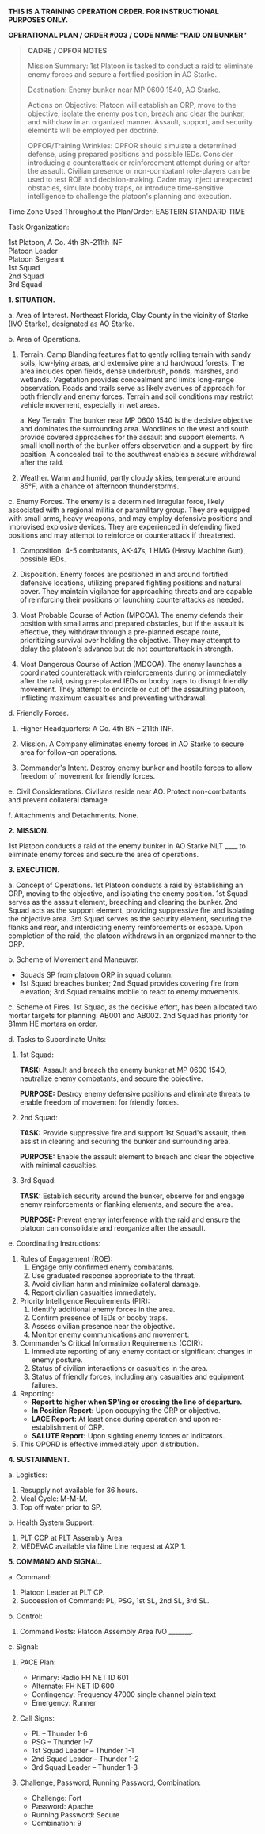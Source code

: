 **THIS IS A TRAINING OPERATION ORDER. FOR INSTRUCTIONAL PURPOSES ONLY.**

**OPERATIONAL PLAN / ORDER #003 / CODE NAME: "RAID ON BUNKER"**

> **CADRE / OPFOR NOTES**
>
> Mission Summary: 1st Platoon is tasked to conduct a raid to eliminate enemy forces and secure a fortified position in AO Starke.
>
> Destination: Enemy bunker near MP 0600 1540, AO Starke.
>
> Actions on Objective: Platoon will establish an ORP, move to the objective, isolate the enemy position, breach and clear the bunker, and withdraw in an organized manner. Assault, support, and security elements will be employed per doctrine.
>
> OPFOR/Training Wrinkles: OPFOR should simulate a determined defense, using prepared positions and possible IEDs. Consider introducing a counterattack or reinforcement attempt during or after the assault. Civilian presence or non-combatant role-players can be used to test ROE and decision-making. Cadre may inject unexpected obstacles, simulate booby traps, or introduce time-sensitive intelligence to challenge the platoon's planning and execution.

Time Zone Used Throughout the Plan/Order: EASTERN STANDARD TIME

Task Organization:

1st Platoon, A Co. 4th BN-211th INF  
Platoon Leader  
Platoon Sergeant  
1st Squad  
2nd Squad  
3rd Squad

**1. SITUATION.**

a. Area of Interest. Northeast Florida, Clay County in the vicinity of Starke (IVO Starke), designated as AO Starke.

b. Area of Operations.

1. Terrain. Camp Blanding features flat to gently rolling terrain with sandy soils, low-lying areas, and extensive pine and hardwood forests. The area includes open fields, dense underbrush, ponds, marshes, and wetlands. Vegetation provides concealment and limits long-range observation. Roads and trails serve as likely avenues of approach for both friendly and enemy forces. Terrain and soil conditions may restrict vehicle movement, especially in wet areas.

   a. Key Terrain: The bunker near MP 0600 1540 is the decisive objective and dominates the surrounding area. Woodlines to the west and south provide covered approaches for the assault and support elements. A small knoll north of the bunker offers observation and a support-by-fire position. A concealed trail to the southwest enables a secure withdrawal after the raid.

2. Weather. Warm and humid, partly cloudy skies, temperature around 85°F, with a chance of afternoon thunderstorms.

c. Enemy Forces. The enemy is a determined irregular force, likely associated with a regional militia or paramilitary group. They are equipped with small arms, heavy weapons, and may employ defensive positions and improvised explosive devices. They are experienced in defending fixed positions and may attempt to reinforce or counterattack if threatened.

1. Composition. 4-5 combatants, AK-47s, 1 HMG (Heavy Machine Gun), possible IEDs.

2. Disposition. Enemy forces are positioned in and around fortified defensive locations, utilizing prepared fighting positions and natural cover. They maintain vigilance for approaching threats and are capable of reinforcing their positions or launching counterattacks as needed.

3. Most Probable Course of Action (MPCOA). The enemy defends their position with small arms and prepared obstacles, but if the assault is effective, they withdraw through a pre-planned escape route, prioritizing survival over holding the objective. They may attempt to delay the platoon's advance but do not counterattack in strength.

4. Most Dangerous Course of Action (MDCOA). The enemy launches a coordinated counterattack with reinforcements during or immediately after the raid, using pre-placed IEDs or booby traps to disrupt friendly movement. They attempt to encircle or cut off the assaulting platoon, inflicting maximum casualties and preventing withdrawal.

d. Friendly Forces.

1. Higher Headquarters: A Co. 4th BN – 211th INF.

2. Mission. A Company eliminates enemy forces in AO Starke to secure area for follow-on operations.

3. Commander's Intent. Destroy enemy bunker and hostile forces to allow freedom of movement for friendly forces.

e. Civil Considerations. Civilians reside near AO. Protect non-combatants and prevent collateral damage.

f. Attachments and Detachments. None.

**2. MISSION.**

1st Platoon conducts a raid of the enemy bunker in AO Starke NLT ____ to eliminate enemy forces and secure the area of operations.

**3. EXECUTION.**

a. Concept of Operations. 1st Platoon conducts a raid by establishing an ORP, moving to the objective, and isolating the enemy position. 1st Squad serves as the assault element, breaching and clearing the bunker. 2nd Squad acts as the support element, providing suppressive fire and isolating the objective area. 3rd Squad serves as the security element, securing the flanks and rear, and interdicting enemy reinforcements or escape. Upon completion of the raid, the platoon withdraws in an organized manner to the ORP.

b. Scheme of Movement and Maneuver.

- Squads SP from platoon ORP in squad column.
- 1st Squad breaches bunker; 2nd Squad provides covering fire from elevation; 3rd Squad remains mobile to react to enemy movements.

c. Scheme of Fires. 1st Squad, as the decisive effort, has been allocated two mortar targets for planning: AB001 and AB002. 2nd Squad has priority for 81mm HE mortars on order.

d. Tasks to Subordinate Units:

1. 1st Squad:

   **TASK:** Assault and breach the enemy bunker at MP 0600 1540, neutralize enemy combatants, and secure the objective.

   **PURPOSE:** Destroy enemy defensive positions and eliminate threats to enable freedom of movement for friendly forces.

2. 2nd Squad:

   **TASK:** Provide suppressive fire and support 1st Squad's assault, then assist in clearing and securing the bunker and surrounding area.

   **PURPOSE:** Enable the assault element to breach and clear the objective with minimal casualties.

3. 3rd Squad:

   **TASK:** Establish security around the bunker, observe for and engage enemy reinforcements or flanking elements, and secure the area.

   **PURPOSE:** Prevent enemy interference with the raid and ensure the platoon can consolidate and reorganize after the assault.

e. Coordinating Instructions:

1. Rules of Engagement (ROE):
   1. Engage only confirmed enemy combatants.
   2. Use graduated response appropriate to the threat.
   3. Avoid civilian harm and minimize collateral damage.
   4. Report civilian casualties immediately.
2. Priority Intelligence Requirements (PIR):
   1. Identify additional enemy forces in the area.
   2. Confirm presence of IEDs or booby traps.
   3. Assess civilian presence near the objective.
   4. Monitor enemy communications and movement.
3. Commander's Critical Information Requirements (CCIR):
   1. Immediate reporting of any enemy contact or significant changes in enemy posture.
   2. Status of civilian interactions or casualties in the area.
   3. Status of friendly forces, including any casualties and equipment failures.
4. Reporting:
   - **Report to higher when SP'ing or crossing the line of departure.**
   - **In Position Report:** Upon occupying the ORP or objective.
   - **LACE Report:** At least once during operation and upon re-establishment of ORP.
   - **SALUTE Report:** Upon sighting enemy forces or indicators.
5. This OPORD is effective immediately upon distribution.

**4. SUSTAINMENT.**

a. Logistics:

1. Resupply not available for 36 hours.
2. Meal Cycle: M-M-M.
3. Top off water prior to SP.

b. Health System Support:

1. PLT CCP at PLT Assembly Area.
2. MEDEVAC available via Nine Line request at AXP 1.

**5. COMMAND AND SIGNAL.**

a. Command:

1. Platoon Leader at PLT CP.
2. Succession of Command: PL, PSG, 1st SL, 2nd SL, 3rd SL.

b. Control:

1. Command Posts: Platoon Assembly Area IVO _______.

c. Signal:

1. PACE Plan:
   - Primary: Radio FH NET ID 601
   - Alternate: FH NET ID 600
   - Contingency: Frequency 47000 single channel plain text
   - Emergency: Runner

2. Call Signs:
   - PL – Thunder 1-6
   - PSG – Thunder 1-7
   - 1st Squad Leader – Thunder 1-1
   - 2nd Squad Leader – Thunder 1-2
   - 3rd Squad Leader – Thunder 1-3
3. Challenge, Password, Running Password, Combination:
   - Challenge: Fort
   - Password: Apache
   - Running Password: Secure
   - Combination: 9
